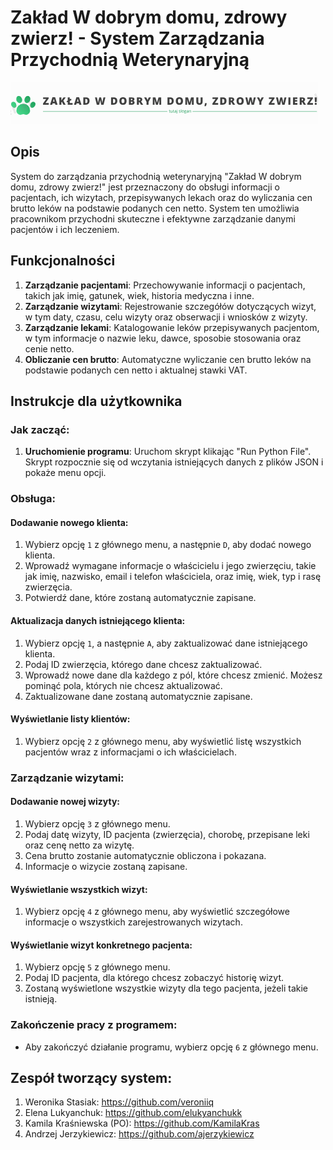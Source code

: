 # Zakład W dobrym domu, zdrowy zwierz! - System Zarządzania Przychodnią Weterynaryjną

![Logo Systemu](/static/logo.png)

## Opis

System do zarządzania przychodnią weterynaryjną "Zakład W dobrym domu, zdrowy zwierz!" jest przeznaczony do obsługi informacji o pacjentach, ich wizytach, przepisywanych lekach oraz do wyliczania cen brutto leków na podstawie podanych cen netto. System ten umożliwia pracownikom przychodni skuteczne i efektywne zarządzanie danymi pacjentów i ich leczeniem.

## Funkcjonalności

1. **Zarządzanie pacjentami**: Przechowywanie informacji o pacjentach, takich jak imię, gatunek, wiek, historia medyczna i inne.
2. **Zarządzanie wizytami**: Rejestrowanie szczegółów dotyczących wizyt, w tym daty, czasu, celu wizyty oraz obserwacji i wniosków z wizyty.
3. **Zarządzanie lekami**: Katalogowanie leków przepisywanych pacjentom, w tym informacje o nazwie leku, dawce, sposobie stosowania oraz cenie netto.
4. **Obliczanie cen brutto**: Automatyczne wyliczanie cen brutto leków na podstawie podanych cen netto i aktualnej stawki VAT.


## Instrukcje dla użytkownika

### Jak zacząć:
1. **Uruchomienie programu**: Uruchom skrypt klikając "Run Python File". Skrypt rozpocznie się od wczytania istniejących danych z plików JSON i pokaże menu opcji.

### Obsługa:

#### Dodawanie nowego klienta:
1. Wybierz opcję `1` z głównego menu, a następnie `D`, aby dodać nowego klienta.
2. Wprowadź wymagane informacje o właścicielu i jego zwierzęciu, takie jak imię, nazwisko, email i telefon właściciela, oraz imię, wiek, typ i rasę zwierzęcia.
3. Potwierdź dane, które zostaną automatycznie zapisane.

#### Aktualizacja danych istniejącego klienta:
1. Wybierz opcję `1`, a następnie `A`, aby zaktualizować dane istniejącego klienta.
2. Podaj ID zwierzęcia, którego dane chcesz zaktualizować.
3. Wprowadź nowe dane dla każdego z pól, które chcesz zmienić. Możesz pominąć pola, których nie chcesz aktualizować.
4. Zaktualizowane dane zostaną automatycznie zapisane.

#### Wyświetlanie listy klientów:
1. Wybierz opcję `2` z głównego menu, aby wyświetlić listę wszystkich pacjentów wraz z informacjami o ich właścicielach.

### Zarządzanie wizytami:

#### Dodawanie nowej wizyty:
1. Wybierz opcję `3` z głównego menu.
2. Podaj datę wizyty, ID pacjenta (zwierzęcia), chorobę, przepisane leki oraz cenę netto za wizytę.
3. Cena brutto zostanie automatycznie obliczona i pokazana. 
4. Informacje o wizycie zostaną zapisane.

#### Wyświetlanie wszystkich wizyt:
1. Wybierz opcję `4` z głównego menu, aby wyświetlić szczegółowe informacje o wszystkich zarejestrowanych wizytach.

#### Wyświetlanie wizyt konkretnego pacjenta:
1. Wybierz opcję `5` z głównego menu.
2. Podaj ID pacjenta, dla którego chcesz zobaczyć historię wizyt.
3. Zostaną wyświetlone wszystkie wizyty dla tego pacjenta, jeżeli takie istnieją.

### Zakończenie pracy z programem:

- Aby zakończyć działanie programu, wybierz opcję `6` z głównego menu.

## Zespół tworzący system:
1. Weronika Stasiak: https://github.com/veroniiq 
2. Elena Lukyanchuk: https://github.com/elukyanchukk 
3. Kamila Kraśniewska (PO): https://github.com/KamilaKras
4. Andrzej Jerzykiewicz: https://github.com/ajerzykiewicz

